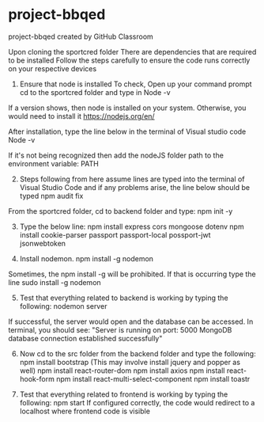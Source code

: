 # project-bbqed
project-bbqed created by GitHub Classroom

Upon cloning the sportcred folder
There are dependencies that are required to be installed
Follow the steps carefully to ensure the code runs correctly on your respective devices

1. Ensure that node is installed
To check,
Open up your command prompt
cd to the sportcred folder and type in
     Node -v

If a version shows, then node is installed on your system. Otherwise, you would need to install it 
https://nodejs.org/en/

After installation, type the line below in the terminal of Visual studio code
     Node -v 

If it's not being recognized then add the nodeJS folder path to the environment variable: PATH

2. Steps following from here assume lines are typed into the terminal of Visual Studio Code
and if any problems arise, the line below should be typed
     npm audit fix 

From the sportcred folder, cd to backend folder and type:
     npm init -y

3. Type the below line:
     npm install express cors mongoose dotenv
     npm install cookie-parser passport passport-local possport-jwt jsonwebtoken

4. Install nodemon.
     npm install -g nodemon

Sometimes, the npm install -g will be prohibited. If that is occurring type the line
     sudo install -g nodemon

5. Test that everything related to backend is working by typing the following:
     nodemon server
     
If successful, the server would open and the database can be accessed. 
In terminal, you should see:
     "Server is running on port: 5000
      MongoDB database connection established successfully"

6. Now cd to the src folder from the backend folder and type the following:
     npm install bootstrap 
     (This may involve install jquery and popper as well)
     npm install react-router-dom
     npm install axios
     npm install react-hook-form
     npm install react-multi-select-component
     npm install toastr
     
7. Test that everything related to frontend is working by typing the following:
     npm start 
If configured correctly, the code would redirect to a localhost where frontend code is visible
